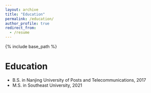 ```yaml
---
layout: archive
title: "Education"
permalink: /education/
author_profile: true
redirect_from:
  - /resume
---
```


{% include base_path %}

Education
======
* B.S. in Nanjing University of Posts and Telecommunications, 2017
* M.S. in Southeast University, 2021

